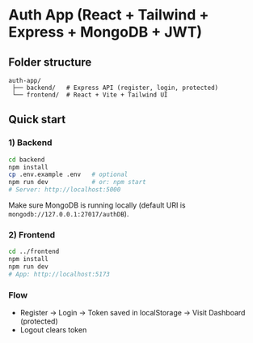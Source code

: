 # Auth App (React + Tailwind + Express + MongoDB + JWT)

## Folder structure
```
auth-app/
 ├── backend/   # Express API (register, login, protected)
 └── frontend/  # React + Vite + Tailwind UI
```

## Quick start
### 1) Backend
```bash
cd backend
npm install
cp .env.example .env   # optional
npm run dev            # or: npm start
# Server: http://localhost:5000
```
Make sure MongoDB is running locally (default URI is `mongodb://127.0.0.1:27017/authDB`).

### 2) Frontend
```bash
cd ../frontend
npm install
npm run dev
# App: http://localhost:5173
```

### Flow
- Register → Login → Token saved in localStorage → Visit Dashboard (protected)
- Logout clears token
